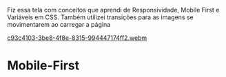 Fiz essa tela com conceitos que aprendi de Responsividade, Mobile First e Variáveis em CSS. Também utilizei transições para as imagens se movimentarem ao carregar a página

[c93c4103-3be8-4f8e-8315-994447174ff2.webm](https://user-images.githubusercontent.com/108637829/224574891-c4892582-2ecd-4a79-ae60-8ca98bb69aa5.webm)
# Mobile-First
